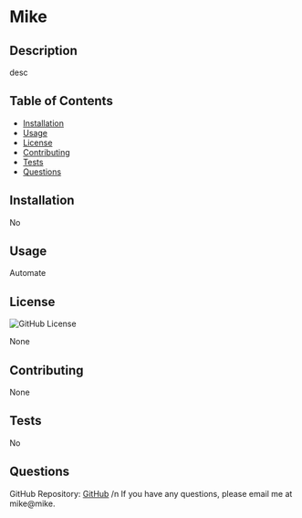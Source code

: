 
# Mike

## Description

desc

## Table of Contents 

- [Installation](#installation)
- [Usage](#usage)
- [License](#license)
- [Contributing](#contributing)
- [Tests](#tests)
- [Questions](#questions)

## Installation

No

## Usage

Automate

## License

![GitHub License](https://img.shields.io/badge/license-None-blue.svg)

None

## Contributing

None

## Tests

No

## Questions

GitHub Repository: [GitHub](Mike) /n
If you have any questions, please email me at mike@mike.

